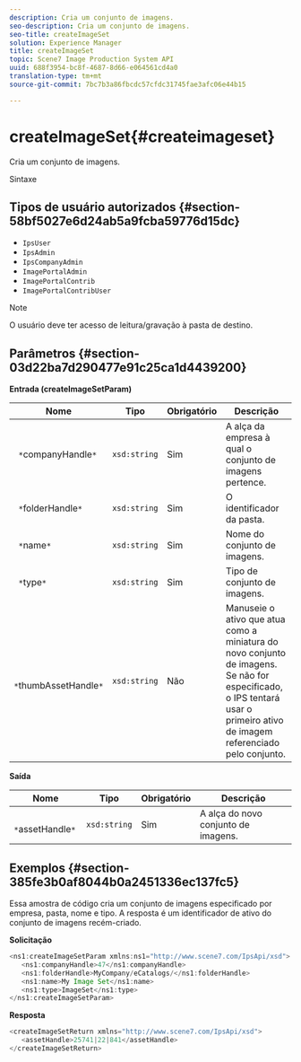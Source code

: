 ```yaml
---
description: Cria um conjunto de imagens.
seo-description: Cria um conjunto de imagens.
seo-title: createImageSet
solution: Experience Manager
title: createImageSet
topic: Scene7 Image Production System API
uuid: 688f3954-bc8f-4687-8d66-e064561cd4a0
translation-type: tm+mt
source-git-commit: 7bc7b3a86fbcdc57cfdc31745fae3afc06e44b15

---
```



# createImageSet{#createimageset}

Cria um conjunto de imagens.

Sintaxe

## Tipos de usuário autorizados {#section-58bf5027e6d24ab5a9fcba59776d15dc}

* `IpsUser`
* `IpsAdmin`
* `IpsCompanyAdmin`
* `ImagePortalAdmin`
* `ImagePortalContrib`
* `ImagePortalContribUser`

>[!NOTE]
>
>O usuário deve ter acesso de leitura/gravação à pasta de destino.

## Parâmetros {#section-03d22ba7d290477e91c25ca1d4439200}

**Entrada (createImageSetParam)**

| Nome | Tipo | Obrigatório | Descrição |
|---|---|---|---|
| ` *`companyHandle`*` | `xsd:string` | Sim | A alça da empresa à qual o conjunto de imagens pertence. |
| ` *`folderHandle`*` | `xsd:string` | Sim | O identificador da pasta. |
| ` *`name`*` | `xsd:string` | Sim | Nome do conjunto de imagens. |
| ` *`type`*` | `xsd:string` | Sim | Tipo de conjunto de imagens. |
| ` *`thumbAssetHandle`*` | `xsd:string` | Não | Manuseie o ativo que atua como a miniatura do novo conjunto de imagens. Se não for especificado, o IPS tentará usar o primeiro ativo de imagem referenciado pelo conjunto. |

**Saída**

| Nome | Tipo | Obrigatório | Descrição |
|---|---|---|---|
| ` *`assetHandle`*` | `xsd:string` | Sim | A alça do novo conjunto de imagens. |

## Exemplos {#section-385fe3b0af8044b0a2451336ec137fc5}

Essa amostra de código cria um conjunto de imagens especificado por empresa, pasta, nome e tipo. A resposta é um identificador de ativo do conjunto de imagens recém-criado.

**Solicitação**

```java
<ns1:createImageSetParam xmlns:ns1="http://www.scene7.com/IpsApi/xsd">
   <ns1:companyHandle>47</ns1:companyHandle>
   <ns1:folderHandle>MyCompany/eCatalogs/</ns1:folderHandle>
   <ns1:name>My Image Set</ns1:name>
   <ns1:type>ImageSet</ns1:type>
</ns1:createImageSetParam>
```

**Resposta**

```java
<createImageSetReturn xmlns="http://www.scene7.com/IpsApi/xsd">
   <assetHandle>25741|22|841</assetHandle>
</createImageSetReturn>
```

